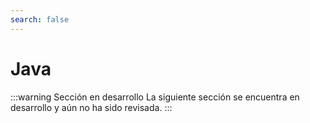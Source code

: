 ```yaml
---
search: false
---
```


# Java

:::warning Sección en desarrollo
La siguiente sección se encuentra en desarrollo y aún no ha sido revisada.
:::